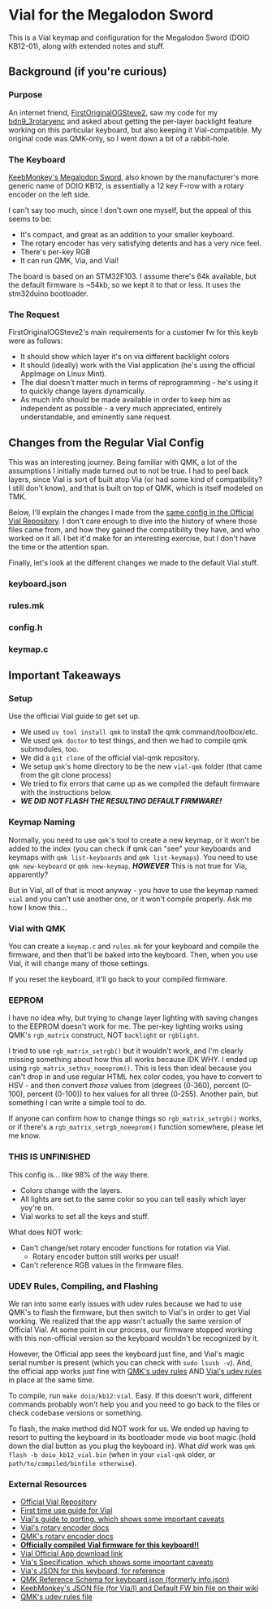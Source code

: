 # Vial for the Megalodon Sword

This is a Vial keymap and configuration for the Megalodon Sword (DOIO KB12-01), along with extended notes and stuff.

## Background (if you're curious)

### Purpose

An internet friend, [FirstOriginalOGSteve2](https://twitch.tv/FirstOriginalOGSteve2), saw my code for my [bdn9_3rotaryenc](https://github.com/debitkarma/bdn9_3rotaryenc/) and asked about getting the per-layer backlight feature working on this particular keyboard, but also keeping it Vial-compatible. My original code was QMK-only, so I went down a bit of a rabbit-hole.

### The Keyboard

[KeebMonkey's Megalodon Sword](https://www.keebmonkey.com/products/12-key-1-knob-mechanical-keyboard?srsltid=AfmBOoouv-jazdiGQoc-JSIS7wCL2wX7Y-nmBmSMB24Gm1zREFwvWbL9), also known by the manufacturer's more generic name of DOIO KB12, is essentially a 12 key F-row with a rotary encoder on the left side.

I can't say too much, since I don't own one myself, but the appeal of this seems to be:

* It's compact, and great as an addition to your smaller keyboard.
* The rotary encoder has very satisfying detents and has a very nice feel.
* There's per-key RGB
* It can run QMK, Via, and Vial!

The board is based on an STM32F103. I assume there's 64k available, but the default firmware is ~54kb, so we kept it to that or less. It uses the stm32duino bootloader.

### The Request

FirstOriginalOGSteve2's main requirements for a customer fw for this keyb were as follows:

* It should show which layer it's on via different backlight colors
* It should (ideally) work with the Vial application (he's using the official AppImage on Linux Mint).
* The dial doesn't matter much in terms of reprogramming - he's using it to quickly change layers dynamically.
* As much info should be made available in order to keep him as independent as possible - a very much appreciated, entirely understandable, and eminently sane request.

## Changes from the Regular Vial Config

This was an interesting journey. Being familiar with QMK, a lot of the assumptions I initially made turned out to not be true. I had to peel back layers, since Vial is sort of built atop Via (or had some kind of compatibility? I still don't know), and that is built on top of QMK, which is itself modeled on TMK.

Below, I'll explain the changes I made from the [same config in the Official Vial Repository](https://github.com/vial-kb/vial-qmk/tree/vial/keyboards/doio/kb12). I don't care enough to dive into the history of where those files came from, and how they gained the compatibility they have, and who worked on it all. I bet it'd make for an interesting exercise, but I don't have the time or the attention span.

Finally, let's look at the different changes we made to the default Vial stuff.

### keyboard.json

### rules.mk

### config.h

### keymap.c


## Important Takeaways

### Setup

Use the official Vial guide to get set up.

* We used `uv tool install qmk` to install the qmk command/toolbox/etc.
* We used `qmk doctor` to test things, and then we had to compile qmk submodules, too.
* We did a `git clone` of the official vial-qmk repository.
* We setup `qmk`'s home directory to be the new `vial-qmk` folder (that came from the git clone process)
* We tried to fix errors that came up as we compiled the default firmware with the instructions below.
* ***WE DID NOT FLASH THE RESULTING DEFAULT FIRMWARE!***

### Keymap Naming

Normally, you need to use `qmk`'s tool to create a new keymap, or it won't be added to the index (you can check if qmk can "see" your keyboards and keymaps with `qmk list-keyboards` and `qmk list-keymaps`). You need to use `qmk new-keyboard` or `qmk new-keymap`. ***HOWEVER*** This is not true for Via, apparently?

But in Vial, all of that is moot anyway - you *have* to use the keymap named `vial` and you can't use another one, or it won't compile properly. Ask me how I know this...

### Vial with QMK

You can create a `keymap.c` and `rules.mk` for your keyboard and compile the firmware, and then that'll be baked into the keyboard. Then, when you use Vial, it will change many of those settings.

If you reset the keyboard, it'll go back to your compiled firmware.

### EEPROM

I have no idea why, but trying to change layer lighting with saving changes to the EEPROM doesn't work for me. The per-key lighting works using QMK's `rgb_matrix` construct, NOT `backlight` or `rgblight`.

I tried to use `rgb_matrix_setrgb()` but it wouldn't work, and I'm clearly missing something about how this all works because IDK WHY. I ended up using `rgb_matrix_sethsv_noeeprom()`. This is less than ideal because you can't drop in and use regular HTML hex color codes, you have to convert to HSV - and then convert *those* values from (degrees (0-360), percent (0-100), percent (0-100)) to hex values for all three (0-255). Another pain, but something I can write a simple tool to do.

If anyone can confirm how to change things so `rgb_matrix_setrgb()` works, or if there's a `rgb_matrix_setrgb_noeeprom()` function somewhere, please let me know.

### THIS IS UNFINISHED

This config is... like 98% of the way there.
* Colors change with the layers.
* All lights are set to the same color so you can tell easily which layer yoy're on.
* Vial works to set all the keys and stuff.

What does NOT work:
* Can't change/set rotary encoder functions for rotation via Vial.
  * Rotary encoder button still works per usual!
* Can't reference RGB values in the firmware files.

### UDEV Rules, Compiling, and Flashing

We ran into some early issues with udev rules because we had to use QMK's to flash the firmware, but then switch to Vial's in order to get Vial working. We realized that the app wasn't actually the same version of Official Vial. At some point in our process, our firmware stopped working with this non-official version so the keyboard wouldn't be recognized by it.

However, the Official app sees the keyboard just fine, and Vial's magic serial number is present (which you can check with `sudo lsusb -v`). And, the official app works just fine with [QMK's udev rules](https://github.com/qmk/qmk_firmware/blob/master/util/udev/50-qmk.rules) AND [Vial's udev rules](https://get.vial.today/manual/linux-udev.html) in place at the same time.

To compile, run `make doio/kb12:vial`. Easy. If this doesn't work, different commands probably won't help you and you need to go back to the files or check codebase versions or something.

To flash, the make method did NOT work for us. We ended up having to resort to putting the keyboard in its bootloader mode via boot magic (hold down the dial button as you plug the keyboard in). What *did* work was `qmk flash -b doio_kb12_vial.bin` (when in your `vial-qmk` older, or `path/to/compiled/binfile otherwise`).

### External Resources

* [Official Vial Repository](https://github.com/vial-kb/vial-qmk/tree/vial/keyboards/doio/kb12)
* [First time use guide for Vial](https://get.vial.today/manual/first-use.html)
* [Vial's guide to porting, which shows some important caveats](https://get.vial.today/docs/porting-to-vial.html)
* [Vial's rotary encoder docs](https://get.vial.today/docs/encoders.html)
* [QMK's rotary encoder docs](https://docs.qmk.fm/features/encoders#encoders)
* **[Officially compiled Vial firmware for this keyboard!!](https://okin.gitlab.io/vial-qmk-firmwares/#doio_kb12)**
* [Vial Official App download link](https://get.vial.today/download/)
* [Via's Specification, which shows some important caveats](https://caniusevia.com/docs/specification/)
* [Via's JSON for this keyboard, for reference](https://github.com/the-via/keyboards/blob/master/v3/doio/kb12/kb12-01.json)
* [QMK Reference Schema for keyboard.json (formerly info.json)](https://github.com/qmk/qmk_firmware/blob/master/data/schemas/keyboard.jsonschema)
* [KeebMonkey's JSON file (for Via/l) and Default FW bin file on their wiki](https://wiki.keebmonkey.com/en/guides/doiofirmware)
* [QMK's udev rules file](https://github.com/qmk/qmk_firmware/blob/master/util/udev/50-qmk.rules)

